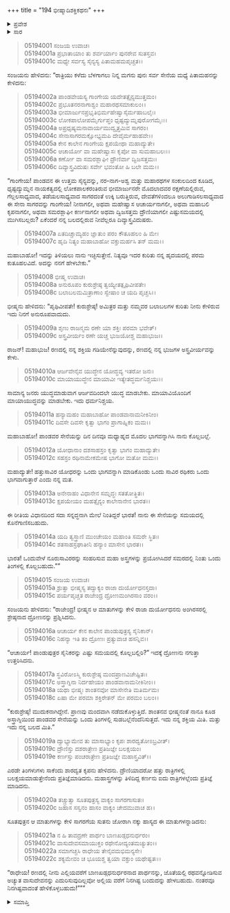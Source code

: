+++
title = "194 ಭೀಷ್ಮಾದಿಶಕ್ತಿಕಥನಃ"
+++

<details><summary>ಪ್ರವೇಶ</summary>


।।   ಓಂ ಓಂ ನಮೋ ನಾರಾಯಣಾಯ।।   ಶ್ರೀ ವೇದವ್ಯಾಸಾಯ ನಮಃ ।।

ಶ್ರೀ ಕೃಷ್ಣದ್ವೈಪಾಯನ ವೇದವ್ಯಾಸ ವಿರಚಿತ  

**ಶ್ರೀ ಮಹಾಭಾರತ**

**ಉದ್ಯೋಗ ಪರ್ವ**

**ಅಂಬೋಽಪಾಖ್ಯಾನ ಪರ್ವ**

**ಅಧ್ಯಾಯ 194**

</details>

<details><summary>ಸಾರ</summary>

ಪಾಂಡವರ ಸೇನೆಯನ್ನು ಎಷ್ಟು ದಿನದಲ್ಲಿ ನಾಶಪಡಿಸಬಲ್ಲರೆಂದು ದುರ್ಯೋಧನನು ಕೇಳಲು ಭೀಷ್ಮನು ಒಂದು ತಿಂಗಳೆಂದೂ (1-14), ದ್ರೋಣನು ಒಂದು ತಿಂಗಳೆಂದೂ, ಕೃಪನು ಎರಡು ತಿಂಗಳೆಂದೂ, ಅಶ್ವತ್ಥಾಮನು ಹತ್ತು ರಾತ್ರಿಗಳೆಂದೂ, ಕರ್ಣನು ಐದು ರಾತ್ರಿಗಳೆಂದೂ ಹೇಳಿದುದು (15-22).


</details>


> 05194001 ಸಂಜಯ ಉವಾಚ।  
05194001a ಪ್ರಭಾತಾಯಾಂ ತು ಶರ್ವರ್ಯಾಂ ಪುನರೇವ ಸುತಸ್ತವ।  
05194001c ಮಧ್ಯೇ ಸರ್ವಸ್ಯ ಸೈನ್ಯಸ್ಯ ಪಿತಾಮಹಮಪೃಚ್ಚತ।।

ಸಂಜಯನು ಹೇಳಿದನು: “ರಾತ್ರಿಯು ಕಳೆದು ಬೆಳಗಾಗಲು ನಿನ್ನ ಮಗನು ಪುನಃ ಸರ್ವ ಸೇನೆಯ ಮಧ್ಯೆ ಪಿತಾಮಹನನ್ನು ಕೇಳಿದನು:

> 05194002a ಪಾಂಡವೇಯಸ್ಯ ಗಾಂಗೇಯ ಯದೇತತ್ಸೈನ್ಯಮುತ್ತಮಂ।   
05194002c ಪ್ರಭೂತನರನಾಗಾಶ್ವಂ ಮಹಾರಥಸಮಾಕುಲಂ।।  
05194003a ಭೀಮಾರ್ಜುನಪ್ರಭೃತಿಭಿರ್ಮಹೇಷ್ವಾಸೈರ್ಮಹಾಬಲೈಃ।   
05194003c ಲೋಕಪಾಲೋಪಮೈರ್ಗುಪ್ತಂ ಧೃಷ್ಟದ್ಯುಮ್ನಪುರೋಗಮೈಃ।।  
05194004a ಅಪ್ರಧೃಷ್ಯಮನಾವಾರ್ಯಮುದ್ವೃತ್ತಮಿವ ಸಾಗರಂ।  
05194004c ಸೇನಾಸಾಗರಮಕ್ಷೋಭ್ಯಮಪಿ ದೇವೈರ್ಮಹಾಹವೇ।।  
05194005a ಕೇನ ಕಾಲೇನ ಗಾಂಗೇಯ ಕ್ಷಪಯೇಥಾ ಮಹಾದ್ಯುತೇ।  
05194005c ಆಚಾರ್ಯೋ ವಾ ಮಹೇಷ್ವಾಸಃ ಕೃಪೋ ವಾ ಸುಮಹಾಬಲಃ।।   
05194006a ಕರ್ಣೋ ವಾ ಸಮರಶ್ಲಾಘೀ ದ್ರೌಣಿರ್ವಾ ದ್ವಿಜಸತ್ತಮಃ।  
05194006c ದಿವ್ಯಾಸ್ತ್ರವಿದುಷಃ ಸರ್ವೇ ಭವಂತೋ ಹಿ ಬಲೇ ಮಮ।।

“ಗಾಂಗೇಯ! ಪಾಂಡವನ ಈ ಉತ್ತಮ ಸೈನ್ಯವನ್ನು, ನರ-ನಾಗ-ಅಶ್ವ ಮತ್ತು ಮಹಾರಥಗಳ ಸಂಕುಲದಿಂದ ಕೂಡಿದ, ಧೃಷ್ಟದ್ಯುಮ್ನನ ನಾಯಕತ್ವದಲ್ಲಿ ಲೋಕಪಾಲಕರಂತಿರುವ ಭೀಮಾರ್ಜುನರೇ ಮೊದಲಾದವರ ರಕ್ಷಣೆಯಲ್ಲಿರುವ, ಗೆಲ್ಲಲಸಾಧ್ಯವಾದ, ತಡೆಯಲಸಾಧ್ಯವಾದ ಸಾಗರದಂತೆ ಉಕ್ಕಿ ಬರುತ್ತಿರುವ, ದೇವತೆಗಳಿಂದಲೂ ಅಲುಗಾಡಿಸಲಸಾಧ್ಯವಾದ ಈ ಸೇನಾ ಸಾಗರವನ್ನು ಗಾಂಗೇಯ! ನೀನಾಗಲೀ, ಅಥವಾ ಮಹೇಷ್ವಾಸ ಆಚಾರ್ಯನಾಗಲೀ, ಅಥವಾ ಮಹಾಬಲಿ ಕೃಪನಾಗಲೀ, ಅಥವಾ ಸಮರಶ್ಲಾಘೀ ಕರ್ಣನಾಗಲೀ ಅಥವಾ ದ್ವಿಜಸತ್ತಮ ದ್ರೌಣಿಯಾಗಲೀ ಎಷ್ಟುಸಮಯದಲ್ಲಿ ಮುಗಿಸಬಲ್ಲರು? ಏಕೆಂದರೆ ನನ್ನ ಬಲದಲ್ಲಿರುವ ನೀವೆಲ್ಲರೂ ದಿವ್ಯಾಸ್ತ್ರವಿದುಷರು.

> 05194007a ಏತದಿಚ್ಚಾಮ್ಯಹಂ ಜ್ಞಾತುಂ ಪರಂ ಕೌತೂಹಲಂ ಹಿ ಮೇ।   
05194007c ಹೃದಿ ನಿತ್ಯಂ ಮಹಾಬಾಹೋ ವಕ್ತುಮರ್ಹಸಿ ತನ್ ಮಮ।।

ಮಹಾಬಾಹೋ! ಇದನ್ನು ತಿಳಿಯಲು ನಾನು ಇಚ್ಛಿಸುತ್ತೇನೆ. ನಿತ್ಯವೂ ಇದರ ಕುರಿತು ನನ್ನ ಹೃದಯದಲ್ಲಿ ಪರಮ ಕುತೂಹಲವಿದೆ. ಅದನ್ನು ನನಗೆ ಹೇಳಬೇಕು.”

> 05194008 ಭೀಷ್ಮ ಉವಾಚ।   
05194008a ಅನುರೂಪಂ ಕುರುಶ್ರೇಷ್ಠ ತ್ವಯ್ಯೇತತ್ಪೃಥಿವೀಪತೇ।  
05194008c ಬಲಾಬಲಮಮಿತ್ರಾಣಾಂ ಸ್ವೇಷಾಂ ಚ ಯದಿ ಪೃಚ್ಚಸಿ।।

ಭೀಷ್ಮನು ಹೇಳಿದನು: “ಪೃಥಿವೀಪತೇ! ಕುರುಶ್ರೇಷ್ಠ! ಅಮಿತ್ರರ ಮತ್ತು ನಮ್ಮವರ ಬಲಾಬಲಗಳ ಕುರಿತು ನೀನು ಕೇಳಿರುವ ಇದು ನಿನಗೆ ಅನುರೂಪವಾದುದು.

> 05194009a ಶೃಣು ರಾಜನ್ಮಮ ರಣೇ ಯಾ ಶಕ್ತಿಃ ಪರಮಾ ಭವೇತ್।   
05194009c ಅಸ್ತ್ರವೀರ್ಯಂ ರಣೇ ಯಚ್ಚ ಭುಜಯೋಶ್ಚ ಮಹಾಭುಜ।।

ರಾಜನ್! ಮಹಾಭುಜ! ರಣದಲ್ಲಿ ನನ್ನ ಶಕ್ತಿಯ ಗಡಿಯೇನೆನ್ನುವುದನ್ನು, ರಣದಲ್ಲಿ ನನ್ನ ಭುಜಗಳ ಅಸ್ತ್ರವೀರ್ಯವನ್ನು ಕೇಳು.

> 05194010a ಆರ್ಜವೇನೈವ ಯುದ್ಧೇನ ಯೋದ್ಧವ್ಯ ಇತರೋ ಜನಃ।  
05194010c ಮಾಯಾಯುದ್ಧೇನ ಮಾಯಾವೀ ಇತ್ಯೇತದ್ಧರ್ಮನಿಶ್ಚಯಃ।।

ಸಾಮಾನ್ಯ ಜನರು ಯುದ್ಧಮಾಡುವಾಗ ಆರ್ಜವದಿಂದಲೇ ಯುದ್ಧ ಮಾಡಬೇಕು. ಮಾಯಾವಿಯೊಂದಿಗೆ ಮಾಯಾಯುದ್ಧವನ್ನು ಮಾಡಬೇಕು. ಇದು ಧರ್ಮನಿಶ್ಚಯ.

> 05194011a ಹನ್ಯಾಮಹಂ ಮಹಾಬಾಹೋ ಪಾಂಡವಾನಾಮನೀಕಿನೀಂ।  
05194011c ದಿವಸೇ ದಿವಸೇ ಕೃತ್ವಾ ಭಾಗಂ ಪ್ರಾಗಾಹ್ನಿಕಂ ಮಮ।।

ಮಹಾಬಾಹೋ! ಪಾಂಡವರ ಸೇನೆಯನ್ನು ದಿನ ದಿನವೂ ಮಧ್ಯಾಹ್ನದ ಮೊದಲ ಭಾಗವನ್ನಾಗಿಸಿ ನಾನು ಕೊಲ್ಲಬಲ್ಲೆ.

> 05194012a ಯೋಧಾನಾಂ ದಶಸಾಹಸ್ರಂ ಕೃತ್ವಾ ಭಾಗಂ ಮಹಾದ್ಯುತೇ।   
05194012c ಸಹಸ್ರಂ ರಥಿನಾಮೇಕಮೇಷ ಭಾಗೋ ಮತೋ ಮಮ।।

ಮಹಾದ್ಯುತೇ! ಹತ್ತುಸಾವಿರ ಯೋಧರನ್ನು ಒಂದು ಭಾಗವನ್ನಾಗಿ ಮಾಡಿಕೊಂಡು ಒಂದು ಸಾವಿರ ರಥಿಕರು ಒಂದು ಭಾಗವಾಗುತ್ತಾರೆ ಎಂದು ನನ್ನ ಮತ.

> 05194013a ಅನೇನಾಹಂ ವಿಧಾನೇನ ಸಮ್ನದ್ಧಃ ಸತತೋತ್ಥಿತಃ।  
05194013c ಕ್ಷಪಯೇಯಂ ಮಹತ್ಸೈನ್ಯಂ ಕಾಲೇನಾನೇನ ಭಾರತ।।

ಈ ರೀತಿಯ ವಿಧಾನದಿಂದ ಸದಾ ಸನ್ನದ್ಧನಾಗಿ ಮೇಲೆ ನಿಂತಿದ್ದರೆ ಭಾರತ! ನಾನು ಈ ಸೇನೆಯನ್ನು ಸಮಯದಲ್ಲಿ ಕೊನೆಗಾಣಿಸಬಹುದು.

> 05194014a ಯದಿ ತ್ವಸ್ತ್ರಾಣಿ ಮುಂಚೇಯಂ ಮಹಾಂತಿ ಸಮರೇ ಸ್ಥಿತಃ।  
05194014c ಶತಸಾಹಸ್ರಘಾತೀನಿ ಹನ್ಯಾಂ ಮಾಸೇನ ಭಾರತ।।

ಭಾರತ! ಒಂದುವೇಳೆ ನೂರುಸಾವಿರರನ್ನು ಸಂಹರಿಸುವ ಮಹಾ ಅಸ್ತ್ರಗಳನ್ನು ಪ್ರಯೋಗಿಸಿದರೆ ಸಮರದಲ್ಲಿ ನಿಂತು ಒಂದು ತಿಂಗಳಲ್ಲಿ ಕೊಲ್ಲಬಹುದು.””

> 05194015 ಸಂಜಯ ಉವಾಚ।  
05194015a ಶ್ರುತ್ವಾ ಭೀಷ್ಮಸ್ಯ ತದ್ವಾಕ್ಯಂ ರಾಜಾ ದುರ್ಯೋಧನಸ್ತದಾ।  
05194015c ಪರ್ಯಪೃಚ್ಚತ ರಾಜೇಂದ್ರ ದ್ರೋಣಮಂಗಿರಸಾಂ ವರಂ।।

ಸಂಜಯನು ಹೇಳಿದನು: “ರಾಜೇಂದ್ರ! ಭೀಷ್ಮನ ಆ ಮಾತುಗಳನ್ನು ಕೇಳಿ ರಾಜಾ ದುರ್ಯೋಧನನು ಅಂಗಿರಸರಲ್ಲಿ ಶ್ರೇಷ್ಠನಾದ ದ್ರೋಣನನ್ನು ಪ್ರಶ್ನಿಸಿದನು.

> 05194016a ಆಚಾರ್ಯ ಕೇನ ಕಾಲೇನ ಪಾಂಡುಪುತ್ರಸ್ಯ ಸೈನಿಕಾನ್।  
05194016c ನಿಹನ್ಯಾ ಇತಿ ತಂ ದ್ರೋಣಃ ಪ್ರತ್ಯುವಾಚ ಹಸನ್ನಿವ।।

“ಆಚಾರ್ಯ! ಪಾಂಡುಪುತ್ರರ ಸೈನಿಕರನ್ನು ಎಷ್ಟು ಸಮಯದಲ್ಲಿ ಕೊಲ್ಲಬಲ್ಲಿರಿ?” ಇದಕ್ಕೆ ದ್ರೋಣನು ನಗುತ್ತಾ ಉತ್ತರಿಸಿದನು.

> 05194017a ಸ್ಥವಿರೋಽಸ್ಮಿ ಕುರುಶ್ರೇಷ್ಠ ಮಂದಪ್ರಾಣವಿಚೇಷ್ಟಿತಃ।   
05194017c ಅಸ್ತ್ರಾಗ್ನಿನಾ ನಿರ್ದಹೇಯಂ ಪಾಂಡವಾನಾಮನೀಕಿನೀಂ।।  
05194018a ಯಥಾ ಭೀಷ್ಮಃ ಶಾಂತನವೋ ಮಾಸೇನೇತಿ ಮತಿರ್ಮಮ।  
05194018c ಏಷಾ ಮೇ ಪರಮಾ ಶಕ್ತಿರೇತನ್ ಮೇ ಪರಮಂ ಬಲಂ।।

“ಕುರುಶ್ರೇಷ್ಠ! ಮುದುಕನಾಗಿದ್ದೇನೆ. ಪ್ರಾಣವು ಮಂದವಾಗಿ ನಡೆದುಕೊಳ್ಳುತ್ತಿದೆ. ಶಾಂತನವ ಭೀಷ್ಮನಂತೆ ನಾನೂ ಕೂಡ ಅಸ್ತ್ರಾಗ್ನಿಯಿಂದ ಪಾಂಡವರ ಸೇನೆಯನ್ನು ಒಂದು ತಿಂಗಳಲ್ಲಿ ಸುಡಬಲ್ಲೆನೆಂದೆನಿಸುತ್ತದೆ. ಇದು ನನ್ನ ಶಕ್ತಿಯ ಮಿತಿ. ಮತ್ತು ಇದು ನನ್ನ ಬಲದ ಮಿತಿ.”

> 05194019a ದ್ವಾಭ್ಯಾಮೇವ ತು ಮಾಸಾಭ್ಯಾಂ ಕೃಪಃ ಶಾರದ್ವತೋಽಬ್ರವೀತ್।  
05194019c ದ್ರೌಣಿಸ್ತು ದಶರಾತ್ರೇಣ ಪ್ರತಿಜಜ್ಞೇ ಬಲಕ್ಷಯಂ।  
05194019e ಕರ್ಣಸ್ತು ಪಂಚರಾತ್ರೇಣ ಪ್ರತಿಜಜ್ಞೇ ಮಹಾಸ್ತ್ರವಿತ್।।

ಎರಡೇ ತಿಂಗಳುಗಳು ಸಾಕೆಂದು ಶಾರದ್ವತ ಕೃಪನು ಹೇಳಿದನು. ದ್ರೌಣಿಯಾದರೋ ಹತ್ತು ರಾತ್ರಿಗಳಲ್ಲಿ ಬಲಕ್ಷಯಮಾಡುತ್ತೇನೆಂದು ಪ್ರತಿಜ್ಞೆಮಾಡಿದನು. ಮಹಾಸ್ತ್ರಗಳನ್ನು ತಿಳಿದಿದ್ದ ಕರ್ಣನು ಐದು ರಾತ್ರಿಗಳಲ್ಲೆಂದು ಪ್ರತಿಜ್ಞೆ ಮಾಡಿದನು.

> 05194020a ತಚ್ಚ್ರುತ್ವಾ ಸೂತಪುತ್ರಸ್ಯ ವಾಕ್ಯಂ ಸಾಗರಗಾಸುತಃ।  
05194020c ಜಹಾಸ ಸಸ್ವನಂ ಹಾಸಂ ವಾಕ್ಯಂ ಚೇದಮುವಾಚ ಹ।।

ಸೂತಪುತ್ರನ ಆ ಮಾತುಗಳನ್ನು ಕೇಳಿ ಸಾಗರಗೆಯ ಸುತನು ಜೋರಾಗಿ ನಕ್ಕು ಹಾಸ್ಯದ ಈ ಮಾತುಗಳನ್ನಾಡಿದನು:

> 05194021a ನ ಹಿ ತಾವದ್ರಣೇ ಪಾರ್ಥಂ ಬಾಣಖಡ್ಗಧನುರ್ಧರಂ।   
05194021c ವಾಸುದೇವಸಮಾಯುಕ್ತಂ ರಥೇನೋದ್ಯಂತಮಚ್ಯುತಂ।।  
05194022a ಸಮಾಗಚ್ಚಸಿ ರಾಧೇಯ ತೇನೈವಮಭಿಮನ್ಯಸೇ।  
05194022c ಶಕ್ಯಮೇವಂ ಚ ಭೂಯಶ್ಚ ತ್ವಯಾ ವಕ್ತುಂ ಯಥೇಷ್ಟತಃ।।

“ರಾಧೇಯ! ರಣದಲ್ಲಿ ನೀನು ಎಲ್ಲಿಯವರೆಗೆ ಬಾಣಖಡ್ಗಧನುರ್ಧರನಾದ ಪಾರ್ಥನನ್ನು, ಜೊತೆಯಲ್ಲಿ ರಥವನ್ನೋಡಿಸುವ ಅಚ್ಯುತ ವಾಸುದೇವನನ್ನು ಎದುರಿಸುವುದಿಲ್ಲವೋ ಅಲ್ಲಿಯ ವರೆಗೆ ನಿನಗಿಷ್ಟ ಬಂದುದನ್ನು ಹೇಳಬಹುದು. ನಂತರವೂ ನಿನಗಿಷ್ಟವಾದಂತೆ ಹೇಳಿಕೊಳ್ಳಬಹುದು!”””


<details><summary>ಸಮಾಪ್ತಿ</summary>

ಇತಿ ಶ್ರೀ ಮಹಾಭಾರತೇ ಉದ್ಯೋಗ ಪರ್ವಣಿ ಅಂಬೋಽಪಾಖ್ಯಾನ ಪರ್ವಣಿ ಭೀಷ್ಮಾದಿಶಕ್ತಿಕಥನೇ ಚತುರ್ನವತ್ಯಧಿಕಶತತಮೋಽಧ್ಯಾಯಃ।  
ಇದು ಶ್ರೀ ಮಹಾಭಾರತದಲ್ಲಿ ಉದ್ಯೋಗ ಪರ್ವದಲ್ಲಿ ಅಂಬೋಽಪಾಖ್ಯಾನ ಪರ್ವದಲ್ಲಿ ಭೀಷ್ಮಾದಿಶಕ್ತಿಕಥನದಲ್ಲಿ ನೂರಾತೊಂಭತ್ನಾಲ್ಕನೆಯ ಅಧ್ಯಾಯವು.


</details>
